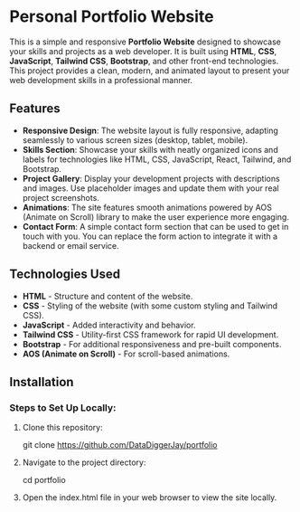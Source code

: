 # Personal Portfolio Website

This is a simple and responsive **Portfolio Website** designed to showcase your skills and projects as a web developer. It is built using **HTML**, **CSS**, **JavaScript**, **Tailwind CSS**, **Bootstrap**, and other front-end technologies. This project provides a clean, modern, and animated layout to present your web development skills in a professional manner.

## Features

- **Responsive Design**: The website layout is fully responsive, adapting seamlessly to various screen sizes (desktop, tablet, mobile).
- **Skills Section**: Showcase your skills with neatly organized icons and labels for technologies like HTML, CSS, JavaScript, React, Tailwind, and Bootstrap.
- **Project Gallery**: Display your development projects with descriptions and images. Use placeholder images and update them with your real project screenshots.
- **Animations**: The site features smooth animations powered by AOS (Animate on Scroll) library to make the user experience more engaging.
- **Contact Form**: A simple contact form section that can be used to get in touch with you. You can replace the form action to integrate it with a backend or email service.

## Technologies Used

- **HTML** - Structure and content of the website.
- **CSS** - Styling of the website (with some custom styling and Tailwind CSS).
- **JavaScript** - Added interactivity and behavior.
- **Tailwind CSS** - Utility-first CSS framework for rapid UI development.
- **Bootstrap** - For additional responsiveness and pre-built components.
- **AOS (Animate on Scroll)** - For scroll-based animations.

## Installation

### Steps to Set Up Locally:

1. Clone this repository:

   git clone https://github.com/DataDiggerJay/portfolio

2. Navigate to the project directory:
   
   cd portfolio

3. Open the index.html file in your web browser to view the site locally.

